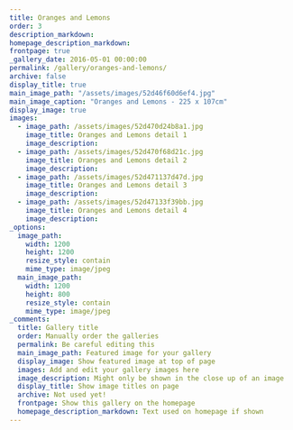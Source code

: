 ```yaml
---
title: Oranges and Lemons
order: 3
description_markdown:
homepage_description_markdown:
frontpage: true
_gallery_date: 2016-05-01 00:00:00
permalink: /gallery/oranges-and-lemons/
archive: false
display_title: true
main_image_path: "/assets/images/52d46f60d6ef4.jpg"
main_image_caption: "Oranges and Lemons - 225 x 107cm"
display_image: true
images:
  - image_path: /assets/images/52d470d24b8a1.jpg
    image_title: Oranges and Lemons detail 1
    image_description:
  - image_path: /assets/images/52d470f68d21c.jpg
    image_title: Oranges and Lemons detail 2
    image_description:
  - image_path: /assets/images/52d471137d47d.jpg
    image_title: Oranges and Lemons detail 3
    image_description:
  - image_path: /assets/images/52d47133f39bb.jpg
    image_title: Oranges and Lemons detail 4
    image_description:
_options:
  image_path:
    width: 1200
    height: 1200
    resize_style: contain
    mime_type: image/jpeg
  main_image_path:
    width: 1200
    height: 800
    resize_style: contain
    mime_type: image/jpeg
_comments:
  title: Gallery title
  order: Manually order the galleries
  permalink: Be careful editing this
  main_image_path: Featured image for your gallery
  display_image: Show featured image at top of page
  images: Add and edit your gallery images here
  image_description: Might only be shown in the close up of an image
  display_title: Show image titles on page
  archive: Not used yet!
  frontpage: Show this gallery on the homepage
  homepage_description_markdown: Text used on homepage if shown
---
```


